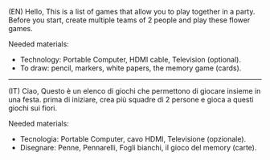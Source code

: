 (EN)
Hello,
This is a list of games that allow you to play together in a party. 
Before you start, create multiple teams of 2 people and play these flower games.

Needed materials:
- Technology: Portable Computer, HDMI cable, Television (optional).
- To draw: pencil, markers, white papers, the memory game (cards).

__________________________________________________________________________

(IT)
Ciao,
Questo è un elenco di giochi che permettono di giocare insieme in una festa. 
prima di iniziare, crea più squadre di 2 persone e gioca a questi giochi sui fiori.

Needed materials:
- Tecnologia: Portable Computer, cavo HDMI, Televisione (opzionale).
- Disegnare: Penne, Pennarelli, Fogli bianchi, il gioco del memory (carte).

